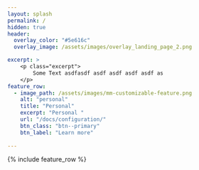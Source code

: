 ```yaml
---
layout: splash
permalink: /
hidden: true
header:
  overlay_color: "#5e616c"
  overlay_image: /assets/images/overlay_landing_page_2.png

excerpt: >
    <p class="excerpt">
        Some Text asdfasdf asdf asdf asdf asdf as
    </p>
feature_row:
  - image_path: /assets/images/mm-customizable-feature.png
    alt: "personal"
    title: "Personal"
    excerpt: "Personal "
    url: "/docs/configuration/"
    btn_class: "btn--primary"
    btn_label: "Learn more"
   
---
```


{% include feature_row %}